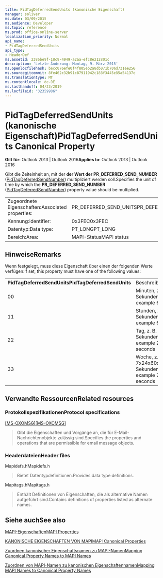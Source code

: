 ```yaml
---
title: PidTagDeferredSendUnits (kanonische Eigenschaft)
manager: soliver
ms.date: 03/09/2015
ms.audience: Developer
ms.topic: reference
ms.prod: office-online-server
localization_priority: Normal
api_name:
- PidTagDeferredSendUnits
api_type:
- HeaderDef
ms.assetid: 2386be9f-18c9-4949-a2aa-efc8e212801c
description: 'Letzte Änderung: Montag, 9. März 2015'
ms.openlocfilehash: becc076efe0f4f805eb2a8db071b70ad731ee256
ms.sourcegitcommit: 8fe462c32b91c87911942c188f3445e85a54137c
ms.translationtype: MT
ms.contentlocale: de-DE
ms.lasthandoff: 04/23/2019
ms.locfileid: "32359906"
---
```

# <a name="pidtagdeferredsendunits-canonical-property"></a><span data-ttu-id="9190f-103">PidTagDeferredSendUnits (kanonische Eigenschaft)</span><span class="sxs-lookup"><span data-stu-id="9190f-103">PidTagDeferredSendUnits Canonical Property</span></span>

  
  
<span data-ttu-id="9190f-104">**Gilt für**: Outlook 2013 | Outlook 2016</span><span class="sxs-lookup"><span data-stu-id="9190f-104">**Applies to**: Outlook 2013 | Outlook 2016</span></span> 
  
<span data-ttu-id="9190f-105">Gibt die Zeiteinheit an, mit der **der Wert der PR_DEFERRED_SEND_NUMBER** ([PidTagDeferredSendNumber](pidtagdeferredsendnumber-canonical-property.md)) multipliziert werden soll.</span><span class="sxs-lookup"><span data-stu-id="9190f-105">Specifies the unit of time by which the **PR_DEFERRED_SEND_NUMBER** ([PidTagDeferredSendNumber](pidtagdeferredsendnumber-canonical-property.md)) property value should be multiplied.</span></span>
  
|||
|:-----|:-----|
|<span data-ttu-id="9190f-106">Zugeordnete Eigenschaften:</span><span class="sxs-lookup"><span data-stu-id="9190f-106">Associated properties:</span></span>  <br/> |<span data-ttu-id="9190f-107">PR_DEFERRED_SEND_UNITS</span><span class="sxs-lookup"><span data-stu-id="9190f-107">PR_DEFERRED_SEND_UNITS</span></span>  <br/> |
|<span data-ttu-id="9190f-108">Kennung:</span><span class="sxs-lookup"><span data-stu-id="9190f-108">Identifier:</span></span>  <br/> |<span data-ttu-id="9190f-109">0x3FEC</span><span class="sxs-lookup"><span data-stu-id="9190f-109">0x3FEC</span></span>  <br/> |
|<span data-ttu-id="9190f-110">Datentyp:</span><span class="sxs-lookup"><span data-stu-id="9190f-110">Data type:</span></span>  <br/> |<span data-ttu-id="9190f-111">PT_LONG</span><span class="sxs-lookup"><span data-stu-id="9190f-111">PT_LONG</span></span>  <br/> |
|<span data-ttu-id="9190f-112">Bereich:</span><span class="sxs-lookup"><span data-stu-id="9190f-112">Area:</span></span>  <br/> |<span data-ttu-id="9190f-113">MAPI-Status</span><span class="sxs-lookup"><span data-stu-id="9190f-113">MAPI status</span></span>  <br/> |
   
## <a name="remarks"></a><span data-ttu-id="9190f-114">Hinweise</span><span class="sxs-lookup"><span data-stu-id="9190f-114">Remarks</span></span>

<span data-ttu-id="9190f-115">Wenn festgelegt, muss diese Eigenschaft über einen der folgenden Werte verfügen:</span><span class="sxs-lookup"><span data-stu-id="9190f-115">If set, this property must have one of the following values:</span></span>
  
|||
|:-----|:-----|
|<span data-ttu-id="9190f-116">**PidTagDeferredSendUnits**</span><span class="sxs-lookup"><span data-stu-id="9190f-116">**PidTagDeferredSendUnits**</span></span> <br/> |<span data-ttu-id="9190f-117">Beschreibung</span><span class="sxs-lookup"><span data-stu-id="9190f-117">Description</span></span>  <br/> |
|<span data-ttu-id="9190f-118">0</span><span class="sxs-lookup"><span data-stu-id="9190f-118">0</span></span>  <br/> |<span data-ttu-id="9190f-119">Minuten, z. B. 60 Sekunden</span><span class="sxs-lookup"><span data-stu-id="9190f-119">Minutes, for example 60 seconds</span></span>  <br/> |
|<span data-ttu-id="9190f-120">1</span><span class="sxs-lookup"><span data-stu-id="9190f-120">1</span></span>  <br/> |<span data-ttu-id="9190f-121">Stunden, z. B. 60 x 60 Sekunden</span><span class="sxs-lookup"><span data-stu-id="9190f-121">Hours, for example 60x60 seconds</span></span>  <br/> |
|<span data-ttu-id="9190f-122">2</span><span class="sxs-lookup"><span data-stu-id="9190f-122">2</span></span>  <br/> |<span data-ttu-id="9190f-123">Tag, z. B. 24 x 60 x 60 Sekunden</span><span class="sxs-lookup"><span data-stu-id="9190f-123">Day, for example 24x60x60 seconds</span></span>  <br/> |
|<span data-ttu-id="9190f-124">3</span><span class="sxs-lookup"><span data-stu-id="9190f-124">3</span></span>  <br/> |<span data-ttu-id="9190f-125">Woche, z. B. 7x24x60x60 Sekunden</span><span class="sxs-lookup"><span data-stu-id="9190f-125">Week, for example 7x24x60x60 seconds</span></span>  <br/> |
   
## <a name="related-resources"></a><span data-ttu-id="9190f-126">Verwandte Ressourcen</span><span class="sxs-lookup"><span data-stu-id="9190f-126">Related resources</span></span>

### <a name="protocol-specifications"></a><span data-ttu-id="9190f-127">Protokollspezifikationen</span><span class="sxs-lookup"><span data-stu-id="9190f-127">Protocol specifications</span></span>

<span data-ttu-id="9190f-128">[[MS-OXOMSG]](https://msdn.microsoft.com/library/daa9120f-f325-4afb-a738-28f91049ab3c%28Office.15%29.aspx)</span><span class="sxs-lookup"><span data-stu-id="9190f-128">[[MS-OXOMSG]](https://msdn.microsoft.com/library/daa9120f-f325-4afb-a738-28f91049ab3c%28Office.15%29.aspx)</span></span>
  
> <span data-ttu-id="9190f-129">Gibt die Eigenschaften und Vorgänge an, die für E-Mail-Nachrichtenobjekte zulässig sind.</span><span class="sxs-lookup"><span data-stu-id="9190f-129">Specifies the properties and operations that are permissible for email message objects.</span></span>
    
### <a name="header-files"></a><span data-ttu-id="9190f-130">Headerdateien</span><span class="sxs-lookup"><span data-stu-id="9190f-130">Header files</span></span>

<span data-ttu-id="9190f-131">Mapidefs.h</span><span class="sxs-lookup"><span data-stu-id="9190f-131">Mapidefs.h</span></span>
  
> <span data-ttu-id="9190f-132">Bietet Datentypdefinitionen.</span><span class="sxs-lookup"><span data-stu-id="9190f-132">Provides data type definitions.</span></span>
    
<span data-ttu-id="9190f-133">Mapitags.h</span><span class="sxs-lookup"><span data-stu-id="9190f-133">Mapitags.h</span></span>
  
> <span data-ttu-id="9190f-134">Enthält Definitionen von Eigenschaften, die als alternative Namen aufgeführt sind.</span><span class="sxs-lookup"><span data-stu-id="9190f-134">Contains definitions of properties listed as alternate names.</span></span>
    
## <a name="see-also"></a><span data-ttu-id="9190f-135">Siehe auch</span><span class="sxs-lookup"><span data-stu-id="9190f-135">See also</span></span>



[<span data-ttu-id="9190f-136">MAPI-Eigenschaften</span><span class="sxs-lookup"><span data-stu-id="9190f-136">MAPI Properties</span></span>](mapi-properties.md)
  
[<span data-ttu-id="9190f-137">KANONISCHE EIGENSCHAFTEN VON MAPI</span><span class="sxs-lookup"><span data-stu-id="9190f-137">MAPI Canonical Properties</span></span>](mapi-canonical-properties.md)
  
[<span data-ttu-id="9190f-138">Zuordnen kanonischer Eigenschaftsnamen zu MAPI-Namen</span><span class="sxs-lookup"><span data-stu-id="9190f-138">Mapping Canonical Property Names to MAPI Names</span></span>](mapping-canonical-property-names-to-mapi-names.md)
  
[<span data-ttu-id="9190f-139">Zuordnen von MAPI-Namen zu kanonischen Eigenschaftennamen</span><span class="sxs-lookup"><span data-stu-id="9190f-139">Mapping MAPI Names to Canonical Property Names</span></span>](mapping-mapi-names-to-canonical-property-names.md)

